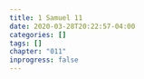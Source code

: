 ```yaml
---
title: 1 Samuel 11
date: 2020-03-28T20:22:57-04:00
categories: []
tags: []
chapter: "011"
inprogress: false
---
```


